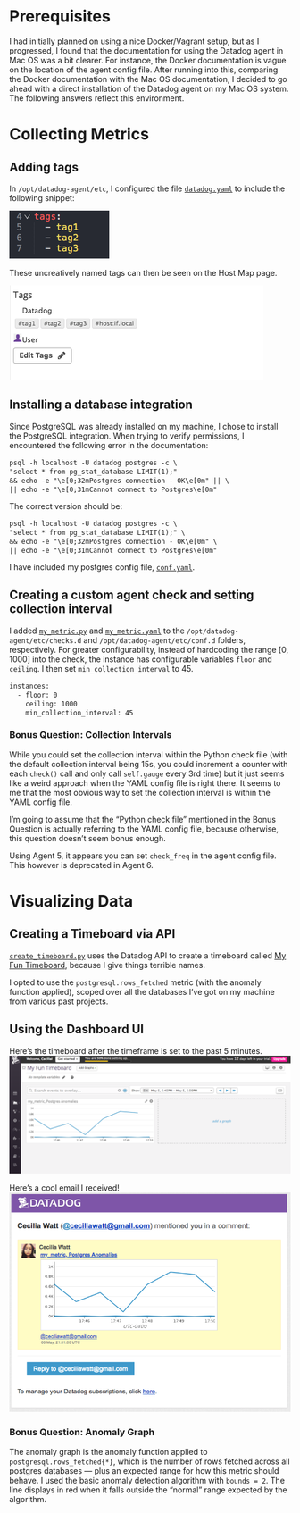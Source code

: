 # Prerequisites
I had initially planned on using a nice Docker/Vagrant setup, but as I progressed, I found that the documentation for using the Datadog agent in Mac OS was a bit clearer. For instance, the Docker documentation is vague on the location of the agent config file. After running into this, comparing the Docker documentation with the Mac OS documentation, I decided to go ahead with a direct installation of the Datadog agent on my Mac OS system. The following answers reflect this environment.

# Collecting Metrics
## Adding tags
In `/opt/datadog-agent/etc`, I configured the file [`datadog.yaml`](code_samples/datadog.yaml) to include the following snippet:

![tags in config](img/01-tags_conf.png)

These uncreatively named tags can then be seen on the Host Map page.

![tags in ui](img/02-tags_ui.png)

## Installing a database integration
Since PostgreSQL was already installed on my machine, I chose to install the PostgreSQL integration. When trying to verify permissions, I encountered the following error in the documentation:

```
psql -h localhost -U datadog postgres -c \
"select * from pg_stat_database LIMIT(1);"
&& echo -e "\e[0;32mPostgres connection - OK\e[0m" || \
|| echo -e "\e[0;31mCannot connect to Postgres\e[0m"
```

The correct version should be:
```
psql -h localhost -U datadog postgres -c \
"select * from pg_stat_database LIMIT(1);" \
&& echo -e "\e[0;32mPostgres connection - OK\e[0m" \
|| echo -e "\e[0;31mCannot connect to Postgres\e[0m"
```

I have included my postgres config file, [`conf.yaml`](code_samples/conf.yaml).

## Creating a custom agent check and setting collection interval

I added [`my_metric.py`](code_samples/my_metric.py) and [`my_metric.yaml`](code_samples/my_metric.yaml) to the `/opt/datadog-agent/etc/checks.d` and `/opt/datadog-agent/etc/conf.d` folders, respectively. For greater configurability, instead of hardcoding the range [0, 1000] into the check, the instance has configurable variables `floor` and `ceiling`. I then set `min_collection_interval` to 45.


```
instances:
  - floor: 0
    ceiling: 1000
    min_collection_interval: 45
```

### Bonus Question: Collection Intervals
While you could set the collection interval within the Python check file (with the default collection interval being 15s, you could increment a counter with each `check()` call and only call `self.gauge` every 3rd time) but it just seems like a weird approach when the YAML config file is right there. It seems to me that the most obvious way to set the collection interval is within the YAML config file. 

I’m going to assume that the “Python check file” mentioned in the Bonus Question is actually referring to the YAML config file, because otherwise, this question doesn’t seem bonus enough. 

Using Agent 5, it appears you can set `check_freq` in the agent config file. This however is deprecated in Agent 6.

# Visualizing Data
## Creating a Timeboard via API
[`create_timeboard.py`](code_samples/create_timeboard.py) uses the Datadog API to create a timeboard called [My Fun Timeboard](https://app.datadoghq.com/dash/804035/my-fun-timeboard), because I give things terrible names. 

I opted to use the `postgresql.rows_fetched` metric (with the anomaly function applied), scoped over all the databases I’ve got on my machine from various past projects.

## Using the Dashboard UI
Here’s the timeboard after the timeframe is set to the past 5 minutes.
![timeboard](img/03-timeboard.png)

Here’s a cool email I received!
![timeboard alert](img/04-timeboard_alert.png)

### Bonus Question: Anomaly Graph
The anomaly graph is the anomaly function applied to `postgresql.rows_fetched{*}`, which is the number of rows fetched across all postgres databases — plus an expected range for how this metric should behave. I used the basic anomaly detection algorithm with `bounds = 2`. The line displays in red when it falls outside the “normal” range expected by the algorithm.
